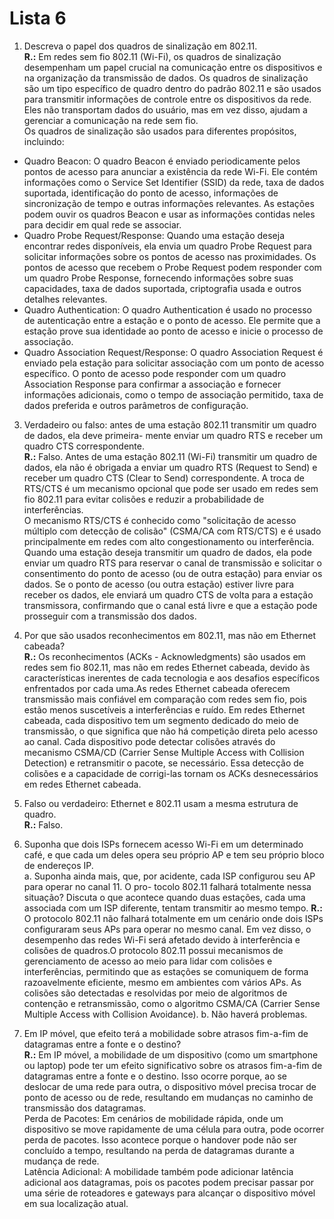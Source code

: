 # Lista 6

1. Descreva o papel dos quadros de sinalização em 802.11.\
**R.:** 
Em redes sem fio 802.11 (Wi-Fi), os quadros de sinalização desempenham um papel crucial na comunicação entre os dispositivos e na organização da transmissão de dados. Os quadros de sinalização são um tipo específico de quadro dentro do padrão 802.11 e são usados para transmitir informações de controle entre os dispositivos da rede. Eles não transportam dados do usuário, mas em vez disso, ajudam a gerenciar a comunicação na rede sem fio.\
Os quadros de sinalização são usados para diferentes propósitos, incluindo:
- Quadro Beacon: O quadro Beacon é enviado periodicamente pelos pontos de acesso para anunciar a existência da rede Wi-Fi. Ele contém informações como o Service Set Identifier (SSID) da rede, taxa de dados suportada, identificação do ponto de acesso, informações de sincronização de tempo e outras informações relevantes. As estações podem ouvir os quadros Beacon e usar as informações contidas neles para decidir em qual rede se associar.
- Quadro Probe Request/Response: Quando uma estação deseja encontrar redes disponíveis, ela envia um quadro Probe Request para solicitar informações sobre os pontos de acesso nas proximidades. Os pontos de acesso que recebem o Probe Request podem responder com um quadro Probe Response, fornecendo informações sobre suas capacidades, taxa de dados suportada, criptografia usada e outros detalhes relevantes.
- Quadro Authentication: O quadro Authentication é usado no processo de autenticação entre a estação e o ponto de acesso. Ele permite que a estação prove sua identidade ao ponto de acesso e inicie o processo de associação.
- Quadro Association Request/Response: O quadro Association Request é enviado pela estação para solicitar associação com um ponto de acesso específico. O ponto de acesso pode responder com um quadro Association Response para confirmar a associação e fornecer informações adicionais, como o tempo de associação permitido, taxa de dados preferida e outros parâmetros de configuração.

3. Verdadeiro ou falso: antes de uma estação 802.11 transmitir um quadro de dados, ela deve primeira- mente enviar um quadro RTS e receber um quadro CTS correspondente.\
**R.:** Falso. Antes de uma estação 802.11 (Wi-Fi) transmitir um quadro de dados, ela não é obrigada a enviar um quadro RTS (Request to Send) e receber um quadro CTS (Clear to Send) correspondente. A troca de RTS/CTS é um mecanismo opcional que pode ser usado em redes sem fio 802.11 para evitar colisões e reduzir a probabilidade de interferências.\
O mecanismo RTS/CTS é conhecido como "solicitação de acesso múltiplo com detecção de colisão" (CSMA/CA com RTS/CTS) e é usado principalmente em redes com alto congestionamento ou interferência. Quando uma estação deseja transmitir um quadro de dados, ela pode enviar um quadro RTS para reservar o canal de transmissão e solicitar o consentimento do ponto de acesso (ou de outra estação) para enviar os dados. Se o ponto de acesso (ou outra estação) estiver livre para receber os dados, ele enviará um quadro CTS de volta para a estação transmissora, confirmando que o canal está livre e que a estação pode prosseguir com a transmissão dos dados.

4. Por que são usados reconhecimentos em 802.11, mas não em Ethernet cabeada?\
**R.:** Os reconhecimentos (ACKs - Acknowledgments) são usados em redes sem fio 802.11, mas não em redes Ethernet cabeada, devido às características inerentes de cada tecnologia e aos desafios específicos enfrentados por cada uma.As redes Ethernet cabeada oferecem transmissão mais confiável em comparação com redes sem fio, pois estão menos suscetíveis a interferências e ruído. Em redes Ethernet cabeada, cada dispositivo tem um segmento dedicado do meio de transmissão, o que significa que não há competição direta pelo acesso ao canal. Cada dispositivo pode detectar colisões através do mecanismo CSMA/CD (Carrier Sense Multiple Access with Collision Detection) e retransmitir o pacote, se necessário. Essa detecção de colisões e a capacidade de corrigi-las tornam os ACKs desnecessários em redes Ethernet cabeada.

5. Falso ou verdadeiro: Ethernet e 802.11 usam a mesma estrutura de quadro.\
**R.:** Falso.

1. Suponha que dois ISPs fornecem acesso Wi-Fi em um determinado café, e que cada um deles opera seu próprio AP e tem seu próprio bloco de endereços IP.\
a. Suponha ainda mais, que, por acidente, cada ISP configurou seu AP para operar no canal 11. O pro- tocolo 802.11 falhará totalmente nessa situação? Discuta o que acontece quando duas estações, cada uma associada com um ISP diferente, tentam transmitir ao mesmo tempo.
**R.:** O protocolo 802.11 não falhará totalmente em um cenário onde dois ISPs configuraram seus APs para operar no mesmo canal. Em vez disso, o desempenho das redes Wi-Fi será afetado devido à interferência e colisões de quadros.O protocolo 802.11 possui mecanismos de gerenciamento de acesso ao meio para lidar com colisões e interferências, permitindo que as estações se comuniquem de forma razoavelmente eficiente, mesmo em ambientes com vários APs. As colisões são detectadas e resolvidas por meio de algoritmos de contenção e retransmissão, como o algoritmo CSMA/CA (Carrier Sense Multiple Access with Collision Avoidance).
b. Não haverá problemas.

1. Em IP móvel, que efeito terá a mobilidade sobre atrasos fim-a-fim de datagramas entre a fonte e o destino?\
**R.:** Em IP móvel, a mobilidade de um dispositivo (como um smartphone ou laptop) pode ter um efeito significativo sobre os atrasos fim-a-fim de datagramas entre a fonte e o destino. Isso ocorre porque, ao se deslocar de uma rede para outra, o dispositivo móvel precisa trocar de ponto de acesso ou de rede, resultando em mudanças no caminho de transmissão dos datagramas.\
Perda de Pacotes: Em cenários de mobilidade rápida, onde um dispositivo se move rapidamente de uma célula para outra, pode ocorrer perda de pacotes. Isso acontece porque o handover pode não ser concluído a tempo, resultando na perda de datagramas durante a mudança de rede.\
Latência Adicional: A mobilidade também pode adicionar latência adicional aos datagramas, pois os pacotes podem precisar passar por uma série de roteadores e gateways para alcançar o dispositivo móvel em sua localização atual.